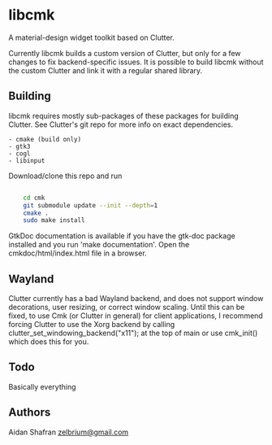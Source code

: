 libcmk
=========

A material-design widget toolkit based on Clutter.

Currently libcmk builds a custom version of Clutter, but only
for a few changes to fix backend-specific issues. It is possible
to build libcmk without the custom Clutter and link it with a
regular shared library.

Building
---------

libcmk requires mostly sub-packages of these packages for building
Clutter. See Clutter's git repo for more info on exact dependencies.

    - cmake (build only)
    - gtk3
    - cogl
    - libinput

Download/clone this repo and run

```bash

    cd cmk 
    git submodule update --init --depth=1
    cmake .
    sudo make install
```

GtkDoc documentation is available if you have the gtk-doc package
installed and you run 'make documentation'. Open the cmkdoc/html/index.html
file in a browser.

Wayland
--------

Clutter currently has a bad Wayland backend, and does not support
window decorations, user resizing, or correct window scaling. Until
this can be fixed, to use Cmk (or Clutter in general) for client
applications, I recommend forcing Clutter to use the Xorg backend
by calling clutter_set_windowing_backend("x11"); at the top of main
or use cmk_init() which does this for you.

Todo
--------

Basically everything

Authors
--------

Aidan Shafran <zelbrium@gmail.com>
